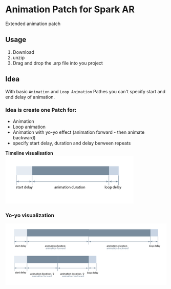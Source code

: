 # Animation Patch for Spark AR

Extended animation patch

## Usage
1. Download 
2. unzip
3. Drag and drop the .arp file into you project

## Idea
With basic `Animation` and `Loop Animation` Pathes you can't specify start and end delay of animation. 

### Idea is create one Patch for:
- Animation
- Loop animation
- Animation with yo-yo effect (animation forward - then animate backward)
- specify start delay, duration and delay berween repeats


**Timeline visualisation**
[![Timeline illustration](https://github.com/Identeam/sparkar-animation-patch/blob/illustrations/timeline_illustration.png?raw=true "Timeline illustration")](https://github.com/Identeam/sparkar-animation-patch/blob/illustrations/README.md "Timeline illustration")

### Yo-yo visualization
[![yoyo visualisation](https://github.com/Identeam/sparkar-animation-patch/blob/illustrations/timeline_illustration_yoyo.png "yoyo visualisation")](https://github.com/Identeam/sparkar-animation-patch/blob/illustrations/timeline_illustration_yoyo.png "yoyo visualisation")
